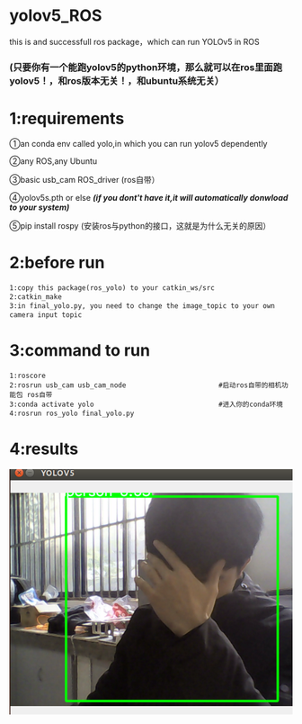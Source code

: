 # yolov5_ROS
this is and successfull ros package，which can run YOLOv5 in ROS 
### (只要你有一个能跑yolov5的python环境，那么就可以在ros里面跑yolov5！，和ros版本无关！，和ubuntu系统无关）

# 1:requirements
①an conda env called yolo,in which you can run yolov5 dependently  

②any ROS,any Ubuntu 

③basic usb_cam ROS_driver  (ros自带）

④yolov5s.pth or else ***(if you dont't have it,it will automatically donwload to your system)***

⑤pip install rospy  (安装ros与python的接口，这就是为什么无关的原因）

# 2:before run
```
1:copy this package(ros_yolo) to your catkin_ws/src  
2:catkin_make  
3:in final_yolo.py, you need to change the image_topic to your own camera input topic  
```

# 3:command to run
```
1:roscore
2:rosrun usb_cam usb_cam_node                       #启动ros自带的相机功能包 ros自带
3:conda activate yolo                               #进入你的conda环境
4:rosrun ros_yolo final_yolo.py  
```
# 4:results
![yolo](./readme/yolo.png)


